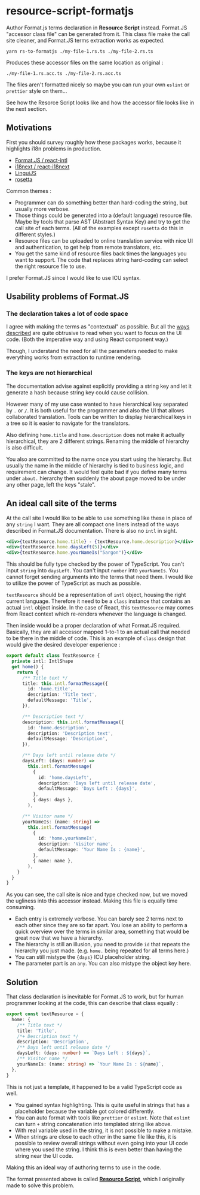 # resource-script-formatjs

Author Format.js terms declaration in **Resource Script** instead. Format.JS "accessor class file" can be generated from it. This class file make the call site cleaner, and Format.JS terms extraction works as expected.

```
yarn rs-to-formatjs ./my-file-1.rs.ts ./my-file-2.rs.ts
```

Produces these accessor files on the same location as original :

```
./my-file-1.rs.acc.ts ./my-file-2.rs.acc.ts
```

The files aren't formatted nicely so maybe you can run your own `eslint` or `prettier` style on them...

See how the Resorce Script looks like and how the accessor file looks like in the next section.

## Motivations

First you should survey roughly how these packages works, because it highlights i18n problems in production.

- [Format.JS / react-intl](https://formatjs.io/)
- [i18next / react-i18next](https://react.i18next.com/)
- [LinguiJS](https://lingui.js.org/)
- [rosetta](https://github.com/lukeed/rosetta)

Common themes :

- Programmer can do something better than hard-coding the string, but usually more verbose.
- Those things could be generated into a (default language) resource file. Maybe by tools that parse AST (Abstract Syntax Key) and try to get the call site of each terms. (All of the examples except `rosetta` do this in different styles.)
- Resource files can be uploaded to online translation service with nice UI and authentication, to get help from remote translators, etc.
- You get the same kind of resource files back times the languages you want to support. The code that replaces string hard-coding can select the right resource file to use.

I prefer Format.JS since I would like to use ICU syntax.

## Usability problems of Format.JS

### The declaration takes a lot of code space

I agree with making the terms as "contextual" as possible. But all the [ways described](https://formatjs.io/docs/getting-started/message-declaration) are quite obtrusive to read when you want to focus on the UI code. (Both the imperative way and using React component way.)

Though, I understand the need for all the parameters needed to make everything works from extraction to runtime rendering.

### The keys are not hierarchical

The documentation advise against explicitly providing a string key and let it generate a hash because string key could cause collision.

However many of my use case wanted to have hierarchical key separated by `.` or `/`. It is both useful for the programmer and also the UI that allows collaborated translation. Tools can be written to display hierarchical keys in a tree so it is easier to navigate for the translators.

Also defining `home.title` and `home.description` does not make it actually hierarchical, they are 2 different strings. Renaming the middle of hierarchy is also difficult.

You also are committed to the name once you start using the hierarchy. But usually the name in the middle of hierarchy is tied to business logic, and requirement can change. It would feel quite bad if you define many terms under `about.` hierarchy then suddenly the about page moved to be under any other page, left the keys "stale".

## An ideal call site of the terms

At the call site I would like to be able to use something like these in place of any `string` I want. They are all compact one liners instead of the ways described in Format.JS documentation. There is also no `intl` in sight.

```jsx
<div>{textResource.home.title} - {textResource.home.description}</div>
<div>{textResource.home.daysLeft(5)}</div>
<div>{textResource.home.yourNameIs("5argon")}</div>
```

This should be fully type checked by the power of TypeScript. You can't input `string` into `daysLeft`. You can't input `number` into `yourNameIs`. You cannot forget sending arguments into the terms that need them. I would like to utilize the power of TypeScript as much as possible.

`textResource` should be a representation of `intl` object, housing the right current language. Therefore it need to be a `class` instance that contains an actual `intl` object inside. In the case of React, this `textResource` may comes from React context which re-renders whenever the language is changed.

Then inside would be a proper declaration of what Format.JS required. Basically, they are all accessor mapped 1-to-1 to an actual call that needed to be there in the middle of code. This is an example of `class` design that would give the desired developer experience :

```ts
export default class TextResource {
  private intl: IntlShape
  get home() {
    return {
      /** Title text */
      title: this.intl.formatMessage({
        id: 'home.title',
        description: 'Title text',
        defaultMessage: 'Title',
      }),

      /** Description text */
      description: this.intl.formatMessage({
        id: 'home.description',
        description: 'Description text',
        defaultMessage: 'Description',
      }),

      /** Days left until release date */
      daysLeft: (days: number) =>
        this.intl.formatMessage(
          {
            id: 'home.daysLeft',
            description: 'Days left until release date',
            defaultMessage: 'Days Left : {days}',
          },
          { days: days },
        ),

      /** Visitor name */
      yourNameIs: (name: string) =>
        this.intl.formatMessage(
          {
            id: 'home.yourNameIs',
            description: 'Visitor name',
            defaultMessage: 'Your Name Is : {name}',
          },
          { name: name },
        ),
    }
  }
}
```

As you can see, the call site is nice and type checked now, but we moved the ugliness into this accessor instead. Making this file is equally time consuming.

- Each entry is extremely verbose. You can barely see 2 terms next to each other since they are so far apart. You lose an ability to perform a quick overview over the terms in similar area, something that would be great now that we have a hierarchy.
- The hierarchy is still an illusion, you need to provide `id` that repeats the hierarchy you just made. (e.g. `home.` being repeated for all terms here.)
- You can still mistype the `{days}` ICU placeholder string.
- The parameter part is an `any`. You can also mistype the object key here.

## Solution

That class declaration is inevitable for Format.JS to work, but for human programmer looking at the code, this can describe that class equally :

```ts
export const textResource = {
  home: {
    /** Title text */
    title: 'Title',
    /*+ Description text */
    description: 'Description',
    /** Days left until release date */
    daysLeft: (days: number) => `Days Left : ${days}`,
    /** Visitor name */
    yourNameIs: (name: string) => `Your Name Is : ${name}`,
  },
}
```

This is not just a template, it happened to be a valid TypeScript code as well.

- You gained syntax highlighting. This is quite useful in strings that has a placeholder because the variable got colored differently.
- You can auto format with tools like `prettier` or `eslint`. Note that `eslint` can turn `+` string concatenation into templated string like above.
- With real variable used in the string, it is not possible to make a mistake.
- When strings are close to each other in the same file like this, it is possible to review overall strings without even going into your UI code where you used the string. I think this is even better than having the string near the UI code.

Making this an ideal way of authoring terms to use in the code.

The format presented above is called [**Resource Script**](https://github.com/5argon/resource-script), which I originally made to solve this problem.

